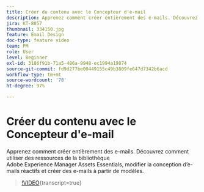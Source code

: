 ```yaml
---
title: Créer du contenu avec le Concepteur d'e-mail
description: Apprenez comment créer entièrement des e-mails. Découvrez comment exploiter les ressources de la bibliothèque AEM Assets Essentials, modifier la conception d’e-mails réactifs et créer des e-mails à partir de modèles grâce à notre vidéo d’assistance pour Journey Optimizer.
jira: KT-8057
thumbnail: 334150.jpg
feature: Email Design
doc-type: feature video
team: PM
role: User
level: Beginner
exl-id: 3186f91b-71a5-486a-9948-ec1994a19874
source-git-commit: fd9d277be00449155c49b3809fe647d7342b6acd
workflow-type: tm+mt
source-wordcount: '78'
ht-degree: 97%

---
```


# Créer du contenu avec le Concepteur d&#39;e-mail

Apprenez comment créer entièrement des e-mails. Découvrez comment utiliser des ressources de la bibliothèque Adobe Experience Manager Assets Essentials, modifier la conception d’e-mails réactifs et créer des e-mails à partir de modèles.

>[!VIDEO](https://video.tv.adobe.com/v/334150?quality=12&learn=on){transcript=true}

